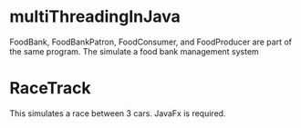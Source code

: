 # multiThreadingInJava
FoodBank, FoodBankPatron, FoodConsumer, and FoodProducer are part of the same program.
The simulate a food bank management system

# RaceTrack
This simulates a race between 3 cars. JavaFx is required.
